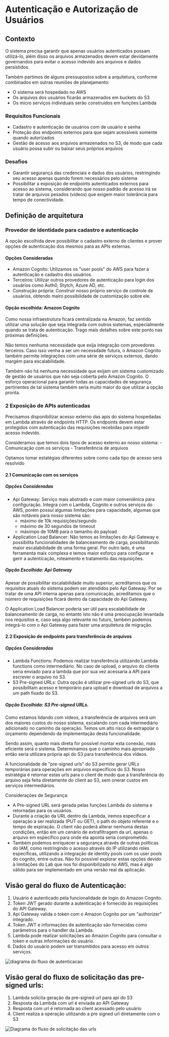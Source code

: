 # Autenticação e Autorização de Usuários

## Contexto

O sistema precisa garantir que apenas usuários autenticados possam utilizá-lo, além disso os arquivos armazenados devem estar devidamente governandos para evitar o acesso indevido aos arquivos e dados persistidos.

Também partimos de alguns pressupostos sobre a arquitetura, conforme combinados em outras reuniões de planejamento:
- O sistema será hospedado no AWS
- Os arquivos dos usuários ficarão armazenados em buckets do S3
- Os micro serviços individuais serão construídos em funções Lambda

### Requisitos Funcionais

- Cadastro e autenticação de usuários com de usuário e senha
- Proteção dos endpoints externos para que sejam acessíveis somente quando autorizados
- Gestão de acesso aos arquivos armazenados no S3, de modo que cada usuário possa subir ou baixar seus próprios arquivos

### Desafios

- Garantir segurança das credenciais e dados dos usuários, restringindo seu acesso apenas quando forem necessários pelo sistema
- Possibilitar a exposição de endpoints autenticados externos para acesso ao sistema, considerando que nosso padrão de acesso irá se tratar de arquivos pesados (vídeos) que exigem maior tolerância para tempo de conectividade.

## Definição de arquitetura

### Provedor de identidade para cadastro e autenticação

A opção escolhida deve possibilitar o cadastro externo de clientes e prover opções de autenticação dos mesmos para as APIs externas.

#### Opções Consideradas
- Amazon Cognito: Utilizamos os "user pools" do AWS para fazer a autenticação e cadastro dos usuários.
- Terceiros: Utilizar outros provedores de autenticação para login dos usuários como Auth0, Stytch, Azure AD, etc.
- Construção própria: Construir nosso próprio serviço de controle de usuários, obtendo mairo possibilidade de customização sobre ele.

#### Opção escolhida: Amazon Cognito

Como nossa infraestrutura ficará centralizada na Amazon, faz sentido utilizar uma solução que seja integrada com outros sistemas, especialmente quando se trata de autenticação. Trago mais detalhes sobre este ponto nas próximas definições.

Não temos nenhuma necessidade que exija integração com provedores terceiros. Caso isso venha a ser um necessdade futura, o Amazon Cognito também permite integrações com uma série de serviços externos, dando margém para escalabilidade.

Também não há nenhuma necessidade que exijam um sistema customizado de gestão de usuários que não seja coberta pelo Amazon Cognito. O esforço operacional para garantir todas as capacidades de segurança pertinentes de tal sistema também seria muito maior do que utilizar a opção pronta.

### 2 Exposição de APIs autenticadas

Precisamos disponibilizar acesso externo das apis do sistema hospedadas em Lambda através de endpoints HTTP. Os endpoints devem estar protegidos com autenticação das requisições recebidas para impedir acesso indevido.

Consideramos que temos dois tipos de acesso externo ao nosso sistema:
    - Comunicação com os serviços
    - Transferência de arquivos

Optamos tomar estatégias diferentes sobre como cada tipo de acesso será resolvido

#### 2.1 Comunicação com os serviços

##### Opções Consideradas
- Api Gateway: Serviço mais abstrado e com maior conveniênica para configuração. Integra com o Lambda, Cognito e outros serviços do AWS, porém possuí algumas limitações para capacidade, algumas que são notáveis para nosso sistema são:
    - máximo de 10k requisições/segundo
    - máximo de 30 segundos de timeout
    - máximpo de 10MB para o tamanho do payload
- Application Load Balancer: Não temos as limitações do Api Gateway e possibilita funcionalidades de balanceamento de carga, possibilitando maior escalabilidade de uma forma geral. Por outro lado, é uma ferramenta maix complexa e temos maior esforço para configurar e gerir a autenticação, roteamento e tratamento das requisições.

##### Opção Escolhida: Api Gateway

Apesar de possibilitar escalabilidade muito superior, acreditamos que os requisitos atuais do sistema podem ser atendidos pelo Api Gateway. Por se tratar de uma API interna apenas para comunicação, acreditamos que o número de requisições ficará dentro da capacidade do Api Gateway.

O Application Load Balancer poderia ser útil para escalabilidade de balanceamento de carga, no entanto isto não é uma preocupação levantada nos requisitos e, caso seja algo relevante no futuro, também podemos integrá-lo com o Api Gateway para fazer uma arquitetura de migração.


#### 2.2 Exposição de endpoints para transferência de arquivos

##### Opções Consideradas
- Lambda Functions: Podemos realizar transferência utilizando Lambda functions como intermediário. No caso de upload, o arquivo do cliente seria enviado para a lambda que por sua vez acessaria a API para escrever o arquivo no S3.
- S3 Pre-signed URLs: Outra opção é utilizar pre-signed urls do S3, que possibilitam acesso e temporário para upload e download de arquivos a um path fixado do S3.

##### Opção Escolhida: S3 Pre-signed URLs.

Como estamos lidando com vídeos, a transferência de arquivos será um dos maiores custos do nosso sistema, escalando com cada intermediário adicionado no caminho da operação. Temos um alto risco de extrapolar o orçamento dependendo da implementação desta funcionalidade.

Sendo assim, quanto mais direta for possível montar esta conexão, mais eficiente será o sistema. Determinamos que o caminho mais apropriado então seria utilizara própria api do S3 para transferência dos vídeos.

A funcionalidade de "pre-signed urls" do S3 permite gerar URLs temporárias para operações em arquivos específicos do S3. Nosso estratégia é retornar estas urls para o client de modo que a transferência do arquivo seja feita diretamente do client ao S3, sem onerar custos em serviços intermediários.

Considerações de Segurança:
- A Pre-signed URL será gerada pelas funções Lambda do sistema e retornadas para os usuários.
- Durante a criação da URL dentro da Lambda, iremos especificar a operação a ser realizada (PUT ou GET), o path do objeto referente e o tempo de expiração. O client não poderá alterar nenhuma destas condições, então em um cenário de extrafiltragem da url, apenas o arquivo em específico para onde ela aponta seria comprometido.
- Também podemos enriquecer a segurança através de outras políticas do IAM, como restringindo o acesso através do IP utilizando roles específicas, utilizando a integração de identity pools com os user pools do cognito, entre outras. Não foi possível explorar estas opções devido à limitações do Lab que nos foi disponibilizado no AWS, mas é algo válido para ser implementado em uma versão real da aplicação.


## Visão geral do fluxo de Autenticação:

1. Usuário é autenticado pela funcionalidade de login do Amazon Cognito.
2. Token JWT gerado durante a autenticação é fornecido às requisições do API Gateway.
3. Api Gateway valida o token com o Amazon Cognito por um "authorizer" integrado.
4. Token JWT e informações de autenticação são fornecidas como parâmetros para o handler da Lambda.
5. Lambda pode realizar solicitações ao Amazon Cognito para consultar o token e outras informações do usuário.
6. Dados do usuário podem ser transmitidos para acesso em outros serviços.

![diagrama do fluxo de autenticacao](https://github.com/hackaton-fiap-6soat/fiap-hackathon-autenticacao/blob/main/autenticacao.png?raw=true)


## Visão geral do fluxo de solicitação das pre-signed urls:

1. Lambda solicita geração da pre-signed url para api do S3
2. Resposta da Lambda com url é enviada ao API Gateway
3. Resposta com url é retornada ao client acessado pelo usuário
4. Client realiza a operação utilizando a pre signed url diretamente com o S3

![Diagrama do fluxo de solicitação das urls](https://github.com/hackaton-fiap-6soat/fiap-hackathon-autenticacao/blob/main/pre-signed-url.png?raw=true)
